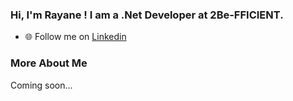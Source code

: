 ### Hi, I'm Rayane ! I am a .Net Developer at 2Be-FFICIENT.

- ️:globe_with_meridians:	 Follow me on [Linkedin](https://www.linkedin.com/in/rayanechelghaf/)

### More About Me

Coming soon...
